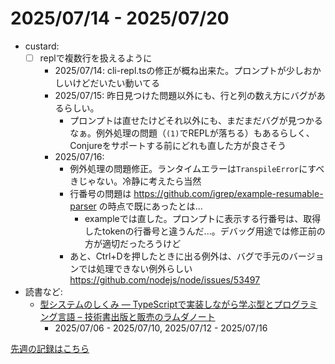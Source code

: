 # 2025/07/14 - 2025/07/20

- custard:
    - [ ] replで複数行を扱えるように
        - 2025/07/14: cli-repl.tsの修正が概ね出来た。プロンプトが少しおかしいけどだいたい動いてる
        - 2025/07/15: 昨日見つけた問題以外にも、行と列の数え方にバグがあるらしい。
            - プロンプトは直せたけどそれ以外にも、まだまだバグが見つかるなぁ。例外処理の問題（`(1)`でREPLが落ちる）もあるらしく、Conjureをサポートする前にどれも直した方が良さそう
        - 2025/07/16:
            - 例外処理の問題修正。ランタイムエラーは`TranspileError`にすべきじゃない。冷静に考えたら当然
            - 行番号の問題は <https://github.com/igrep/example-resumable-parser> の時点で既にあったとは...
                - exampleでは直した。プロンプトに表示する行番号は、取得したtokenの行番号と違うんだ...。デバッグ用途では修正前の方が適切だったろうけど
            - あと、Ctrl+Dを押したときに出る例外は、バグで手元のバージョンでは処理できない例外らしい
                <https://github.com/nodejs/node/issues/53497>
- 読書など:
    - [型システムのしくみ ― TypeScriptで実装しながら学ぶ型とプログラミング言語 – 技術書出版と販売のラムダノート](https://www.lambdanote.com/products/type-systems)
        - 2025/07/06 - 2025/07/10, 2025/07/12 - 2025/07/16

[先週の記録はこちら](https://github.com/igrep/daily-commits/blob/9fd1c04c7a0c1bb7045543db062957932c8d400e/yesterday.md)
